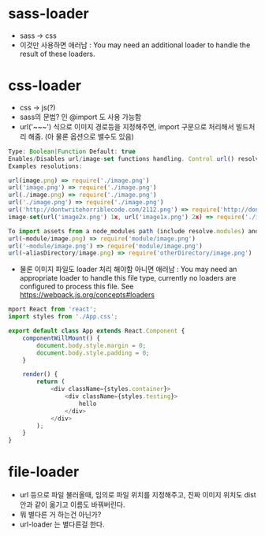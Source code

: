 # sass-loader
- sass -> css
- 이것만 사용하면 애러남 : You may need an additional loader to handle the result of these loaders.

# css-loader
- css -> js(?)
- sass의 문법? 인 @import 도 사용 가능함
- url('~~~') 식으로 이미지 경로등을 지정해주면, import 구문으로 처리해서 빌드처리 해줌. (아 물론 옵션으로 밸수도 있음)
```js
Type: Boolean|Function Default: true
Enables/Disables url/image-set functions handling. Control url() resolving. Absolute URLs are not resolving.
Examples resolutions:

url(image.png) => require('./image.png')
url('image.png') => require('./image.png')
url(./image.png) => require('./image.png')
url('./image.png') => require('./image.png')
url('http://dontwritehorriblecode.com/2112.png') => require('http://dontwritehorriblecode.com/2112.png')
image-set(url('image2x.png') 1x, url('image1x.png') 2x) => require('./image1x.png') and require('./image2x.png')

To import assets from a node_modules path (include resolve.modules) and for alias, prefix it with a ~:
url(~module/image.png) => require('module/image.png')
url('~module/image.png') => require('module/image.png')
url(~aliasDirectory/image.png) => require('otherDirectory/image.png')

```

- 물론 이미지 파일도 loader 처리 해야함 아니면 애러남 : You may need an appropriate loader to handle this file type, currently no loaders are configured to process this file. See https://webpack.js.org/concepts#loaders
```js
mport React from 'react';
import styles from './App.css';

export default class App extends React.Component {
    componentWillMount() {
        document.body.style.margin = 0;
        document.body.style.padding = 0;
    }

    render() {
        return (
            <div className={styles.container}>
                <div className={styles.testing}>
                    hello
                </div>
            </div>
        );
    }
}

```

# file-loader
- url 등으로 파일 불러올때, 임의로 파일 위치를 지정해주고, 진짜 이미지 위치도 dist 안과 같이 옮기고 이름도 바꿔버린다. 
- 뭐 별다른 거 하는건 아닌가?
- url-loader 는 별다른걸 한다. 